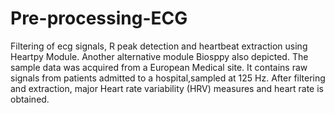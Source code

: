 # Pre-processing-ECG
Filtering of ecg signals, R peak detection and heartbeat extraction using Heartpy Module. Another alternative module Biosppy also depicted.
The sample data was acquired from a European Medical site. It contains raw signals from patients admitted to a hospital,sampled at 125 Hz. After filtering and extraction, major Heart rate variability (HRV) measures and heart rate is obtained.
